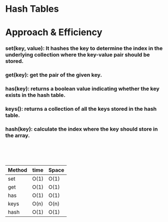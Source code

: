 #  Hash Tables

# Approach & Efficiency
### set(key, value): It hashes the key to determine the index in the underlying collection where the key-value pair should be stored.
### get(key): get the pair of the given key.
### has(key): returns a boolean value indicating whether the key exists in the hash table.
### keys(): returns a collection of all the keys stored in the hash table. 
### hash(key): calculate the index where the key should store in the array.

<br>
<br>
<br>


| Method | time | Space |
| --- | ----------- | ----------- |
| set | O(1) | O(1) |
| get | O(1) | O(1) |
| has | O(1) | O(1) |
| keys | O(n) | O(n) |
| hash | O(1) | O(1) |




